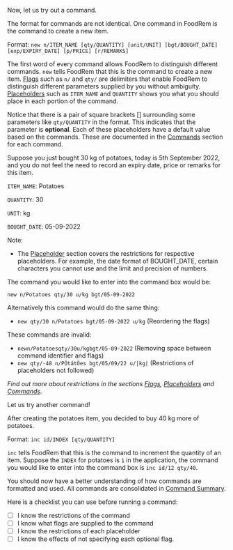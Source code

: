 <!-- markdownlint-disable-file first-line-h1 -->

Now, let us try out a command.

The format for commands are not identical. One command in FoodRem is the command to create a new item.

Format: `new n/ITEM_NAME [qty/QUANTITY] [unit/UNIT] [bgt/BOUGHT_DATE] [exp/EXPIRY_DATE] [p/PRICE] [r/REMARKS]`

The first word of every command allows FoodRem to distinguish different commands. `new` tells FoodRem that this is the command to create a new item. [Flags](#flags) such as `n/` and `qty/` are delimiters that enable FoodRem to distinguish different parameters supplied by you without ambiguity. [Placeholders](#placeholders) such as `ITEM_NAME` and `QUANTITY` shows you what you should place in each portion of the command.

Notice that there is a pair of square brackets [] surrounding some parameters like `qty/QUANTITY` in the format. This indicates that the parameter is **optional**. Each of these placeholders have a default value based on the commands. These are documented in the [Commands](#commands) section for each command.

Suppose you just bought 30 kg of potatoes, today is 5th September 2022, and you do not feel the need to record an expiry date, price or remarks for this item.

`ITEM_NAME`: Potatoes

`QUANTITY`: 30

`UNIT`: kg

`BOUGHT_DATE`: 05-09-2022


Note:

* The [Placeholder](#placeholders) section covers the restrictions for respective placeholders. For example, the date format of BOUGHT_DATE, certain characters you cannot use and the limit and precision of numbers.

The command you would like to enter into the command box would be:

`new n/Potatoes qty/30 u/kg bgt/05-09-2022`

Alternatively this command would do the same thing:

* `new qty/30 n/Potatoes bgt/05-09-2022 u/kg` (Reordering the flags)

These commands are invalid:

* `newn/Potatoesqty/30u/kgbgt/05-09-2022` (Removing space between command identifier and flags)
* `new qty/-48 n/PÖtátÖes bgt/05/09/22 u/|kg|` (Restrictions of placeholders not followed)

_Find out more about restrictions in the sections [Flags](#flags), [Placeholders](#placeholders) and [Commands](#commands)._

Let us try another command!

After creating the potatoes item, you decided to buy 40 kg more of potatoes.

Format: `inc id/INDEX [qty/QUANTITY]`

`inc` tells FoodRem that this is the command to increment the quantity of an item. Suppose the `INDEX` for potatoes is `1` in the application, the command you would like to enter into the command box is `inc id/12 qty/40`.

You should now have a better understanding of how commands are formatted and used. All commands are consolidated in [Command Summary](#command-summary). 

Here is a checklist you can use before running a command:

* [ ] I know the restrictions of the command
* [ ] I know what flags are supplied to the command
* [ ] I know the restrictions of each placeholder
* [ ] I know the effects of not specifying each optional flag.
